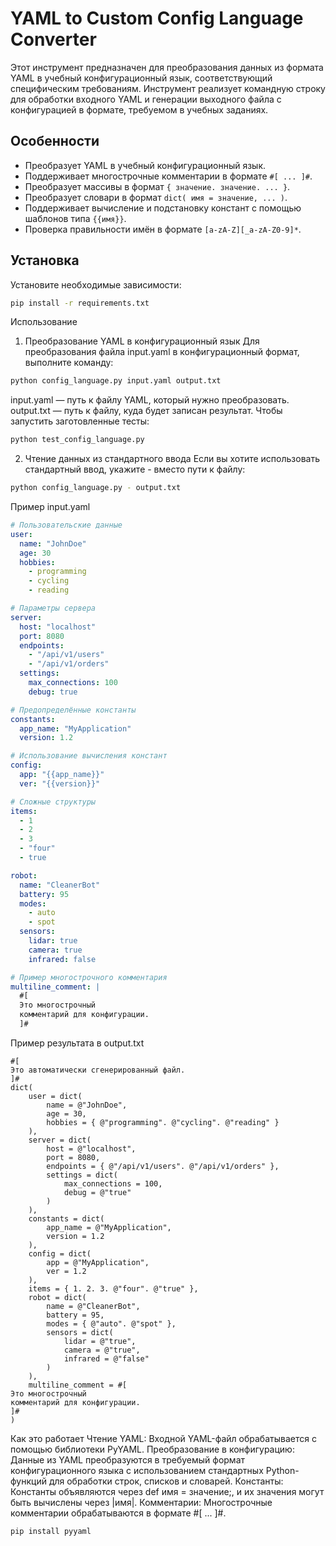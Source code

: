 # YAML to Custom Config Language Converter

Этот инструмент предназначен для преобразования данных из формата YAML в учебный конфигурационный язык, соответствующий специфическим требованиям. Инструмент реализует командную строку для обработки входного YAML и генерации выходного файла с конфигурацией в формате, требуемом в учебных заданиях.

## Особенности

- Преобразует YAML в учебный конфигурационный язык.
- Поддерживает многострочные комментарии в формате `#[ ... ]#`.
- Преобразует массивы в формат `{ значение. значение. ... }`.
- Преобразует словари в формат `dict( имя = значение, ... )`.
- Поддерживает вычисление и подстановку констант с помощью шаблонов типа `{{имя}}`.
- Проверка правильности имён в формате `[a-zA-Z][_a-zA-Z0-9]*`.

## Установка
Установите необходимые зависимости:
```bash
pip install -r requirements.txt
```
Использование
1. Преобразование YAML в конфигурационный язык
Для преобразования файла input.yaml в конфигурационный формат, выполните команду:
```bash
python config_language.py input.yaml output.txt
```
input.yaml — путь к файлу YAML, который нужно преобразовать.
output.txt — путь к файлу, куда будет записан результат.
Чтобы запустить заготовленные тесты:
```bash
python test_config_language.py
```
2. Чтение данных из стандартного ввода
Если вы хотите использовать стандартный ввод, укажите - вместо пути к файлу:
```bash
python config_language.py - output.txt
```
Пример input.yaml
```yaml
# Пользовательские данные
user:
  name: "JohnDoe"
  age: 30
  hobbies:
    - programming
    - cycling
    - reading

# Параметры сервера
server:
  host: "localhost"
  port: 8080
  endpoints:
    - "/api/v1/users"
    - "/api/v1/orders"
  settings:
    max_connections: 100
    debug: true

# Предопределённые константы
constants:
  app_name: "MyApplication"
  version: 1.2

# Использование вычисления констант
config:
  app: "{{app_name}}"
  ver: "{{version}}"

# Сложные структуры
items:
  - 1
  - 2
  - 3
  - "four"
  - true

robot:
  name: "CleanerBot"
  battery: 95
  modes:
    - auto
    - spot
  sensors:
    lidar: true
    camera: true
    infrared: false

# Пример многострочного комментария
multiline_comment: |
  #[ 
  Это многострочный 
  комментарий для конфигурации.
  ]#
``` 
Пример результата в output.txt
```plaintext
#[ 
Это автоматически сгенерированный файл.
]#
dict(
    user = dict(
        name = @"JohnDoe",
        age = 30,
        hobbies = { @"programming". @"cycling". @"reading" }
    ),
    server = dict(
        host = @"localhost",
        port = 8080,
        endpoints = { @"/api/v1/users". @"/api/v1/orders" },
        settings = dict(
            max_connections = 100,
            debug = @"true"
        )
    ),
    constants = dict(
        app_name = @"MyApplication",
        version = 1.2
    ),
    config = dict(
        app = @"MyApplication",
        ver = 1.2
    ),
    items = { 1. 2. 3. @"four". @"true" },
    robot = dict(
        name = @"CleanerBot",
        battery = 95,
        modes = { @"auto". @"spot" },
        sensors = dict(
            lidar = @"true",
            camera = @"true",
            infrared = @"false"
        )
    ),
    multiline_comment = #[ 
Это многострочный 
комментарий для конфигурации.
]#
)
```
Как это работает
Чтение YAML: Входной YAML-файл обрабатывается с помощью библиотеки PyYAML.
Преобразование в конфигурацию: Данные из YAML преобразуются в требуемый формат конфигурационного языка с использованием стандартных Python-функций для обработки строк, списков и словарей.
Константы: Константы объявляются через def имя = значение;, и их значения могут быть вычислены через |имя|.
Комментарии: Многострочные комментарии обрабатываются в формате #[ ... ]#.
```bash
pip install pyyaml
```